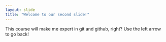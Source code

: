 ```yaml
---
layout: slide
title: "Welcome to our second slide!"
---
```

This course will make me expert in git and github, right?
Use the left arrow to go back!
